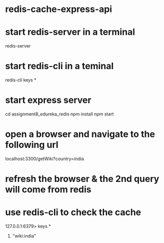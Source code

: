 # redis-cache-express-api

# start redis-server in a terminal

redis-server

# start redis-cli in a teminal

redis-cli
keys \*

# start express server

cd assignment8_edureka_redis
npm install
npm start

# open a browser and navigate to the following url

localhost:3300/getWiki?country=india

# refresh the browser & the 2nd query will come from redis

# use redis-cli to check the cache

127.0.0.1:6379> keys \*

1. "wiki:india"
